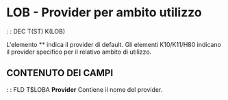 # LOB - Provider per ambito utilizzo
 :  : DEC T(ST) K(LOB)

L'elemento \*\* indica il provider di default. Gli elementi K10/K11/H80 indicano il provider specifico per il relativo ambito di utilizzo.

## CONTENUTO DEI CAMPI
 :  : FLD T$LOBA  **Provider**
Contiene il nome del provider.

